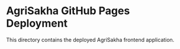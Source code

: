 # AgriSakha GitHub Pages Deployment

This directory contains the deployed AgriSakha frontend application.